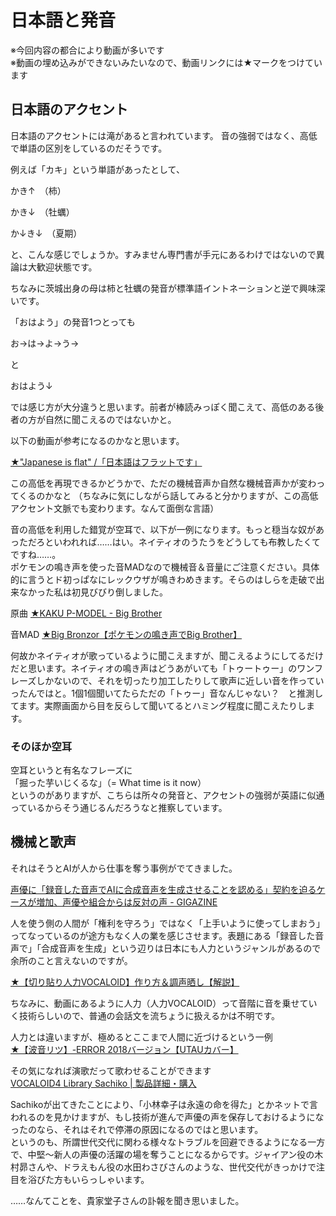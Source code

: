 # 日本語と発音

※今回内容の都合により動画が多いです  
※動画の埋め込みができないみたいなので、動画リンクには★マークをつけています

## 日本語のアクセント

日本語のアクセントには滝があると言われています。
音の強弱ではなく、高低で単語の区別をしているのだそうです。

例えば「カキ」という単語があったとして、

かき↑　（柿）

かき↓　（牡蠣）

か↓き↓　（夏期）

と、こんな感じでしょうか。すみません専門書が手元にあるわけではないので異論は大歓迎状態です。

ちなみに茨城出身の母は柿と牡蠣の発音が標準語イントネーションと逆で興味深いです。

「おはよう」の発音1つとっても

お→は→よ→う→

と

おはよう↓

では感じ方が大分違うと思います。前者が棒読みっぽく聞こえて、高低のある後者の方が自然に聞こえるのではないかと。

以下の動画が参考になるのかなと思います。

[★"Japanese is flat" /「日本語はフラットです」](https://www.youtube.com/watch?v=G0ULPlBeKzg)

この高低を再現できるかどうかで、ただの機械音声か自然な機械音声かが変わってくるのかなと
（ちなみに気にしながら話してみると分かりますが、この高低アクセント文脈でも変わります。なんて面倒な言語）

音の高低を利用した錯覚が空耳で、以下が一例になります。もっと穏当な奴があっただろといわれれば……はい。ネイティオのうたうをどうしても布教したくてですね……。  
ポケモンの鳴き声を使った音MADなので機械音＆音量にご注意ください。具体的に言うとド初っぱなにレックウザが鳴きわめきます。そらのはしらを走破で出来なかった私は初見びびり倒しました。

原曲
[★KAKU P-MODEL - Big Brother](https://youtu.be/hOrTU2NNDVQ)

音MAD
[★Big Bronzor【ポケモンの鳴き声でBig Brother】](https://youtu.be/h94ygixI5C8)

何故かネイティオが歌っているように聞こえますが、聞こえるようにしてるだけだと思います。ネイティオの鳴き声はどうあがいても「トゥートゥー」のワンフレーズしかないので、それを切ったり加工したりして歌声に近しい音を作っていったんではと。1個1個聞いてたらただの「トゥー」音なんじゃない？　と推測してます。実際画面から目を反らして聞いてるとハミング程度に聞こえたりします。

### そのほか空耳

空耳というと有名なフレーズに  
「掘った芋いじくるな」（= What time is it now）  
というのがありますが、こちらは所々の発音と、アクセントの強弱が英語に似通っているからそう通じるんだろうなと推察しています。

## 機械と歌声

それはそうとAIが人から仕事を奪う事例がでてきました。

[声優に「録音した音声でAIに合成音声を生成させることを認める」契約を迫るケースが増加、声優や組合からは反対の声 - GIGAZINE](https://gigazine.net/news/20230208-voice-actor-vs-ai/)

人を使う側の人間が「権利を守ろう」ではなく「上手いように使ってしまおう」ってなっているのが途方もなく人の業を感じさせます。表題にある「録音した音声で」「合成音声を生成」という辺りは日本にも人力というジャンルがあるので余所のこと言えないのですが。

[★【切り貼り人力VOCALOID】作り方＆調声晒し【解説】](https://youtu.be/GoOFadLTGDU)

ちなみに、動画にあるように人力（人力VOCALOID）って音階に音を乗せていく技術らしいので、普通の会話文を流ちょうに扱えるかは不明です。

人力とは違いますが、極めるとここまで人間に近づけるという一例  
[★【波音リツ】-ERROR 2018バージョン【UTAUカバー】](https://youtu.be/dBymYOAvgdA)

その気になれば演歌だって歌わせることができます  
[VOCALOID4 Library Sachiko | 製品詳細・購入](https://www.vocaloid.com/products/show/v4l_sachiko)

Sachikoが出てきたことにより、「小林幸子は永遠の命を得た」とかネットで言われるのを見かけますが、もし技術が進んで声優の声を保存しておけるようになったのなら、それはそれで停滞の原因になるのではと思います。  
というのも、所謂世代交代に関わる様々なトラブルを回避できるようになる一方で、中堅～新人の声優の活躍の場を奪うことになるからです。ジャイアン役の木村昴さんや、ドラえもん役の水田わさびさんのような、世代交代がきっかけで注目を浴びた方もいらっしゃいます。

……なんてことを、貴家堂子さんの訃報を聞き思いました。
